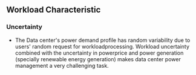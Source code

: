## Workload Characteristic

### Uncertainty
- The Data center's power demand profile has random variability due to users' random request for workloadprocessing. Workload uncertainty combined with the uncertainty in powerprice and power generation (specially renewable energy generation) makes data center power management a very challenging task.
